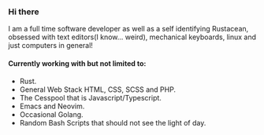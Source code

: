 ### Hi there

I am a full time software developer as well as a self identifying Rustacean, obsessed with text editors(I know... weird), mechanical keyboards, linux and just computers in general!

#### Currently working with but not limited to:
- Rust.
- General Web Stack HTML, CSS, SCSS and PHP.
- The Cesspool that is Javascript/Typescript.
- Emacs and Neovim.
- Occasional Golang.
- Random Bash Scripts that should not see the light of day.
